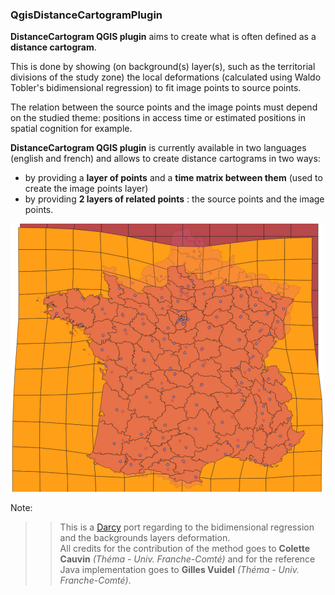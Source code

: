 ### QgisDistanceCartogramPlugin


**DistanceCartogram QGIS plugin** aims to create what is often defined as a **distance cartogram**.

This is done by showing (on background(s) layer(s), such as the territorial divisions of the study zone) the local
deformations (calculated using Waldo Tobler's bidimensional regression) to fit image points to source points.

The relation between the source points and the image points must depend on the studied theme: positions in access time or estimated positions in spatial cognition for example.

**DistanceCartogram QGIS plugin** is currently available in two languages (english and french) and allows to create distance cartograms in two ways:

* by providing a **layer of points** and a **time matrix between them** (used to create the image points layer)
* by providing **2 layers of related points** : the source points and the image points.


[![png](help/source/img/screenshot500.png)](http://magrit.cnrs.fr)

Note:
>> This is a [Darcy](http://thema.univ-fcomte.fr/production/logiciels/16-categories-en-francais/cat-productions-fr/cat-logiciels-fr/294-art-darcy) port regarding to the bidimensional regression and the backgrounds layers deformation.  
All credits for the contribution of the method goes to **Colette Cauvin** *(Théma - Univ. Franche-Comté)* and for the reference Java implementation goes to **Gilles Vuidel** *(Théma - Univ. Franche-Comté)*.
